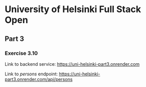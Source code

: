 # University of Helsinki Full Stack Open

## Part 3

### Exercise 3.10

Link to backend service: <https://uni-helsinki-part3.onrender.com>

Link to *persons* endpoint: <https://uni-helsinki-part3.onrender.com/api/persons>
